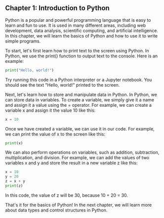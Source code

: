 ## Chapter 1: Introduction to Python

Python is a popular and powerful programming language that is easy to learn and fun to use. It is used in many different areas, including web development, data analysis, scientific computing, and artificial intelligence. In this chapter, we will learn the basics of Python and how to use it to write simple programs.

To start, let's first learn how to print text to the screen using Python. In Python, we use the print() function to output text to the console. Here is an example:

```python
print("Hello, world!")
```

Try running this code in a Python interpreter or a Jupyter notebook. You should see the text "Hello, world!" printed to the screen.

Next, let's learn how to store and manipulate data in Python. In Python, we can store data in variables. To create a variable, we simply give it a name and assign it a value using the = operator. For example, we can create a variable x and assign it the value 10 like this:

```python
x = 10
```

Once we have created a variable, we can use it in our code. For example, we can print the value of x to the screen like this:

```python
print(x)
```

We can also perform operations on variables, such as addition, subtraction, multiplication, and division. For example, we can add the values of two variables x and y and store the result in a new variable z like this:

```python
x = 10
y = 20
z = x + y
print(z)
```

In this code, the value of z will be 30, because 10 + 20 = 30.

That's it for the basics of Python! In the next chapter, we will learn more about data types and control structures in Python.